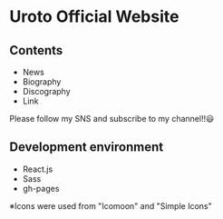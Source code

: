 # Uroto Official Website
## Contents
- News
- Biography
- Discography
- Link  

Please follow my SNS and subscribe to my channel!!:smiley:

## Development environment
- React.js
- Sass
- gh-pages  

※Icons were used from "Icomoon" and "Simple Icons"
